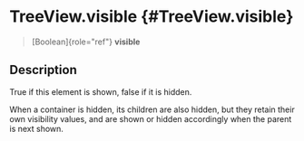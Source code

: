 TreeView.visible {#TreeView.visible}
================

> [Boolean]{role="ref"} **visible**

Description
-----------

True if this element is shown, false if it is hidden.

When a container is hidden, its children are also hidden, but they
retain their own visibility values, and are shown or hidden accordingly
when the parent is next shown.
